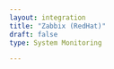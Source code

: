 ```yaml
---
layout: integration 
title: "Zabbix (RedHat)"
draft: false
type: System Monitoring

---
```


<!-- docs-include _integrations/agent-common/install/generic.md:::SOURCE_SYSTEM_NAME=Zabbix:::PLATFORM_NAME=RedHat:::PLATFORM_LOWER=redhat -->

<!-- section-separator -->

<!-- docs-include _integrations/agent-common/configure-agent/zabbix.md -->
	
<!-- section-separator -->

<!-- docs-include _integrations/agent-common/start-and-summary/generic.md:::SOURCE_SYSTEM_NAME=Zabbix:::PLATFORM=redhat -->
